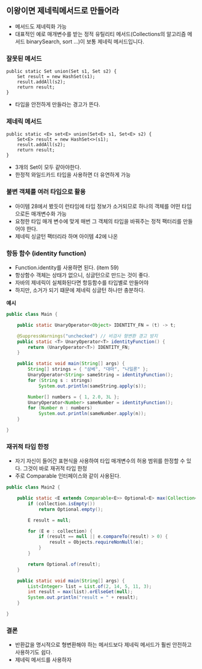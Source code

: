## 이왕이면 제네릭메서드로 만들어라

* 메서드도 제네릭화 가능
* 대표적인 예로 매개변수를 받는 정적 유틸리티 메서드(Collections의 알고리즘 메서드 binarySearch, sort ...)이 보통 제네릭 메서드입니다.

### 잘못된 메서드
```
public static Set union(Set s1, Set s2) {
	Set result = new HashSet(s1);
	result.addAll(s2);
	return result;
}
```
* 타입을 안전하게 만들라는 경고가 뜬다.

### 제네릭 메서드
```
public static <E> set<E> union(Set<E> s1, Set<E> s2) {
	Set<E> result = new HashSet<>(s1);
	result.addAll(s2);
	return result;
}
```
* 3개의 Set이 모두 같아야한다.
* 한정적 와일드카드 타입을 사용하면 더 유연하게 가능

### 불변 객체를 여러 타입으로 활용
* 아이템 28에서 봤듯이 런타임에 타입 정보가 소거되므로 하나의 객체를 어떤 타입으로든 매개변수화 가능
* 요청한 타입 매개 변수에 맞게 매번 그 객체의 타입을 바꿔주는 정적 팩터리를 만들어야 한다.
* 제네릭 싱글턴 팩터리라 하며 아이템 42에 나온

### 항등 함수 (identity function)
* Function.identity를 사용하면 된다. (item 59)
* 항상함수 객체는 상태가 없으니, 싱글턴으로 만드는 것이 좋다. 
* 자바의 제네릭이 실체화된다면 항등함수를 타입별로 만들어야 
* 하지만, 소거가 되기 떄문에 제네릭 싱글턴 하나만 충분하다.

**예시**
```java
public class Main {

    public static UnaryOperator<Object> IDENTITY_FN = (t) -> t;

    @SuppressWarnings("unchecked") // 비검사 형변환 경고 방지
    public static <T> UnaryOperator<T> identityFunction() {
        return (UnaryOperator<T>) IDENTITY_FN;
    }

    public static void main(String[] args) {
        String[] strings = { "삼베", "대마", "나일론" };
        UnaryOperator<String> sameString = identityFunction();
        for (String s : strings)
            System.out.println(sameString.apply(s));

        Number[] numbers = { 1, 2.0, 3L };
        UnaryOperator<Number> sameNumber = identityFunction();
        for (Number n : numbers)
            System.out.println(sameNumber.apply(n));
    }

}
```
### 재귀적 타입 한정
* 자기 자신이 들어간 표현식을 사용하여 타입 매개변수의 허용 범위를 한정할 수 있다. 그것이 바로 재귀적 타입 한정
* 주로 Comparable 인터페이스와 같이 사용된다.
```java
public class Main2 {

    public static <E extends Comparable<E>> Optional<E> max(Collection<E> collection) {
        if (collection.isEmpty())
            return Optional.empty();

        E result = null;

        for (E e : collection) {
            if (result == null || e.compareTo(result) > 0) {
                result = Objects.requireNonNull(e);
            }
        }

        return Optional.of(result);
    }

    public static void main(String[] args) {
        List<Integer> list = List.of(2, 14, 5, 11, 3);
        int result = max(list).orElseGet(null);
        System.out.println("result = " + result);
    }

}
```

### 결론
* 반환값을 명시적으로 형변환해야 하는 메서드보다 제네릭 메서드가 훨씬 안전하고 사용하기도 쉽다.
* 제네릭 메서드를 사용하자